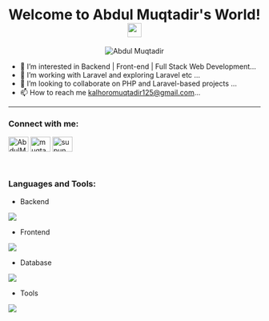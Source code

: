 
<h1 align="center">
  Welcome to Abdul Muqtadir's World! 
  <img src="https://media.giphy.com/media/hvRJCLFzcasrR4ia7z/giphy.gif" width="28">
</h1>
<p align="center"> 
 <img src="https://komarev.com/ghpvc/?username=Muqtadir44&label=Profile%20views&color=0e75b6&style=flat" alt="Abdul Muqtadir" />
</p>

- 👀 I’m interested in Backend | Front-end | Full Stack Web Development...
- 🌱 I’m working with Laravel and exploring Laravel etc ...
- 💞️ I’m looking to collaborate on PHP and Laravel-based projects ...
- 📫 How to reach me kalhoromuqtadir125@gmail.com...
-------------------------------------------------------------
<h3 align="left">Connect with me:</h3>
<p align="left">
<a href="https://www.linkedin.com/in/abdulmuqtadirkalhoro125/" target="blank"><img align="center" src="https://raw.githubusercontent.com/rahuldkjain/github-profile-readme-generator/master/src/images/icons/Social/linked-in-alt.svg" alt="AbdulMuqtadir" height="30" width="40" /></a>
<a href="https://stackoverflow.com/users/22808498/abdul-muqtadir" target="blank"><img align="center" src="https://raw.githubusercontent.com/rahuldkjain/github-profile-readme-generator/master/src/images/icons/Social/stack-overflow.svg" alt="muqtadir" height="30" width="40" /></a>
<a href="https://www.instagram.com/muqtadir_mk/" target="blank"><img align="center" src="https://raw.githubusercontent.com/rahuldkjain/github-profile-readme-generator/master/src/images/icons/Social/instagram.svg" alt="supun___lk" height="30" width="40" /></a>
</p>

<br>

<h3 align="left">Languages and Tools:</h3>

- Backend
<p align="left">
  <a href="https://skillicons.dev">
    <img src="https://skillicons.dev/icons?i=php,laravel" />
  </a>
</p>

- Frontend
<p align="left">
  <a href="https://skillicons.dev">
    <img src="https://skillicons.dev/icons?i=html,css,js,jquery,bootstrap" />
  </a>
</p>

- Database
<p align="left">
  <a href="https://skillicons.dev">
    <img src="https://skillicons.dev/icons?i=mysql" />
  </a>
</p>

<!-- - Cloud Servers
<p align="left">
  <a href="https://skillicons.dev">
    <img src="https://skillicons.dev/icons?i=azure,aws,gcp,firebase,cloudflare" />
  </a>
</p>-->

- Tools
<p align="left">
  <a href="https://skillicons.dev">
    <img src="https://skillicons.dev/icons?i=git,github,figma,illustrator,vscode,postman" />
  </a>
</p>
<br/>


